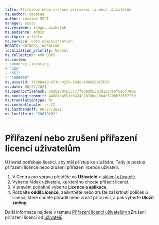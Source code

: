 ```yaml
---
title: Přiřazení nebo zrušení přiřazení licencí uživatelům
ms.author: cmcatee
author: cmcatee-MSFT
manager: scotv
ms.reviewer: shegu, nicholak
ms.audience: Admin
ms.topic: article
ms.service: o365-administration
ROBOTS: NOINDEX, NOFOLLOW
localization_priority: Normal
ms.collection: Adm_O365
ms.custom:
- commerce_licensing
- "325"
- "651"
- "1500008"
ms.assetid: 7fd08e48-6f3c-4259-88da-4d06288f2b7d
ms.date: 08/27/2021
ms.openlocfilehash: c820270c655c77f008dd53a3d123d65f9e5f788e
ms.sourcegitcommit: 44081ba551e0424c7b78ba2304c5705b38567f3d
ms.translationtype: MT
ms.contentlocale: cs-CZ
ms.lasthandoff: 08/27/2021
ms.locfileid: "58679292"
---
```

# <a name="assign-or-unassign-licenses-to-users"></a>Přiřazení nebo zrušení přiřazení licencí uživatelům

Uživatel potřebuje licenci, aby měl přístup ke službám. Tady je postup přiřazení licence nebo zrušení přiřazení licence uživateli.
  
1. V Centru pro správu přejděte na **Uživatelé** \> [aktivní uživatelé](https://go.microsoft.com/fwlink/p/?linkid=834822).
2. Vyberte řádek uživatele, ke kterého chcete přiřadit licenci.
3. V pravém podokně vyberte **Licence a aplikace**.
4. Rozbalte **oddíl Licence,** zaškrtněte nebo zrušte zaškrtnutí políček u licencí, které chcete přiřadit nebo zrušit přiřazení, a pak vyberte **Uložit změny**.

Další informace najdete v tématu [Přiřazení licencí uživatelům a](https://docs.microsoft.com/microsoft-365/admin/manage/assign-licenses-to-users)Zrušení přiřazení licencí od [uživatelů](https://docs.microsoft.com/microsoft-365/admin/manage/remove-licenses-from-users).